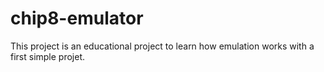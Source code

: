# chip8-emulator

This project is an educational project to learn how emulation works with a first simple projet.
